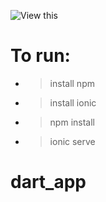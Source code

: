![View this](src/assets/dart.png)

# To run:
* > install npm
* > install ionic 
* > npm install
* > ionic serve
# dart_app
